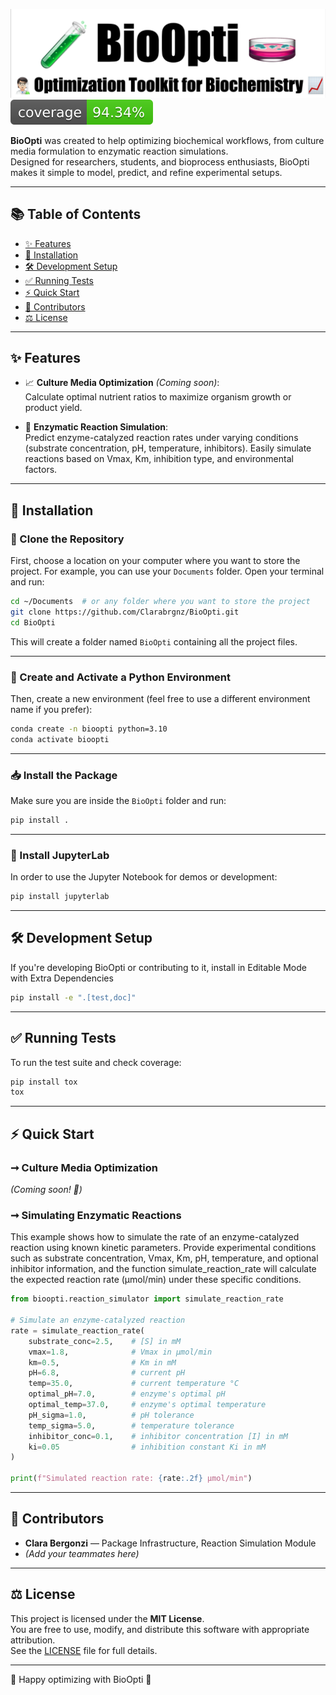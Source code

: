 ![Project Logo](assets/banner.png)  
![Coverage Status](assets/coverage-badge.svg)

**BioOpti** was created to help optimizing biochemical workflows, from culture media formulation to enzymatic reaction simulations.  
Designed for researchers, students, and bioprocess enthusiasts, BioOpti makes it simple to model, predict, and refine experimental setups.

---

## 📚 Table of Contents

- [✨ Features](#-features)
- [🚀 Installation](#-installation)
- [🛠 Development Setup](#-development-setup)
- [✅ Running Tests](#-running-tests)
- [⚡ Quick Start](#-quick-start)
- [🤝 Contributors](#-contributors)
- [⚖️ License](#-license)

---

## ✨ Features

- 📈 **Culture Media Optimization** *(Coming soon)*:  
  Calculate optimal nutrient ratios to maximize organism growth or product yield.

- 🔬 **Enzymatic Reaction Simulation**:  
  Predict enzyme-catalyzed reaction rates under varying conditions (substrate concentration, pH, temperature, inhibitors).
  Easily simulate reactions based on Vmax, Km, inhibition type, and environmental factors.

---

## 🚀 Installation

### 🔄 Clone the Repository

First, choose a location on your computer where you want to store the project. For example, you can use your `Documents` folder.
Open your terminal and run:

```bash
cd ~/Documents  # or any folder where you want to store the project
git clone https://github.com/Clarabrgnz/BioOpti.git
cd BioOpti
```

This will create a folder named `BioOpti` containing all the project files.

---

### 🐍 Create and Activate a Python Environment

Then, create a new environment (feel free to use a different environment name if you prefer):

```bash
conda create -n bioopti python=3.10
conda activate bioopti
```
---

### 📥 Install the Package

Make sure you are inside the `BioOpti` folder and run:

```bash
pip install .
```
---

### 📓 Install JupyterLab

In order to use the Jupyter Notebook for demos or development:

```bash
pip install jupyterlab
```
---

## 🛠️ Development Setup

If you're developing BioOpti or contributing to it, install in Editable Mode with Extra Dependencies

```bash
pip install -e ".[test,doc]"
```
---

## ✅ Running Tests

To run the test suite and check coverage:

```bash
pip install tox
tox
```
---

## ⚡ Quick Start

### ➞ Culture Media Optimization
*(Coming soon! 🚧)*

### ➞ Simulating Enzymatic Reactions
This example shows how to simulate the rate of an enzyme-catalyzed reaction using known kinetic parameters.
Provide experimental conditions such as substrate concentration, Vmax, Km, pH, temperature, and optional inhibitor information, and the function simulate_reaction_rate will calculate the expected reaction rate (µmol/min) under these specific conditions.

```python
from bioopti.reaction_simulator import simulate_reaction_rate

# Simulate an enzyme-catalyzed reaction
rate = simulate_reaction_rate(
    substrate_conc=2.5,    # [S] in mM
    vmax=1.8,              # Vmax in µmol/min
    km=0.5,                # Km in mM
    pH=6.8,                # current pH
    temp=35.0,             # current temperature °C
    optimal_pH=7.0,        # enzyme's optimal pH
    optimal_temp=37.0,     # enzyme's optimal temperature
    pH_sigma=1.0,          # pH tolerance
    temp_sigma=5.0,        # temperature tolerance
    inhibitor_conc=0.1,    # inhibitor concentration [I] in mM
    ki=0.05                # inhibition constant Ki in mM
)

print(f"Simulated reaction rate: {rate:.2f} µmol/min")
```
---

## 🤝 Contributors

- **Clara Bergonzi** — Package Infrastructure, Reaction Simulation Module
- *(Add your teammates here)*

---

## ⚖️ License

This project is licensed under the **MIT License**.  
You are free to use, modify, and distribute this software with appropriate attribution.  
See the [LICENSE](LICENSE) file for full details.

---

🚀 Happy optimizing with BioOpti 🚀
